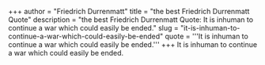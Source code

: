 +++
author = "Friedrich Durrenmatt"
title = "the best Friedrich Durrenmatt Quote"
description = "the best Friedrich Durrenmatt Quote: It is inhuman to continue a war which could easily be ended."
slug = "it-is-inhuman-to-continue-a-war-which-could-easily-be-ended"
quote = '''It is inhuman to continue a war which could easily be ended.'''
+++
It is inhuman to continue a war which could easily be ended.
